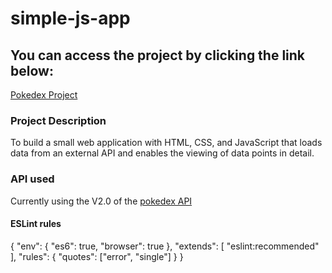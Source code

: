 # simple-js-app

## You can access the project by clicking the link below:
[Pokedex Project](https://abigailramirez.github.io/simple-js-app/)

### Project Description
To build a small web application with HTML, CSS, and JavaScript that loads data from an external API and enables the viewing of data points in detail.


### API used
Currently using the V2.0 of the [pokedex API](https://pokeapi.co/docs/v2#info)


#### ESLint rules
{
  "env": {
    "es6": true,
    "browser": true
  },
  "extends": [
    "eslint:recommended"
  ],
  "rules": {
    "quotes": ["error", "single"]
  }
}